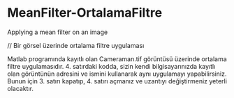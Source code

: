 # MeanFilter-OrtalamaFiltre

Applying a mean filter on an image

// Bir görsel üzerinde ortalama filtre uygulaması

Matlab programında kayıtlı olan Cameraman.tif görüntüsü üzerinde ortalama filtre uygulamasıdır.
4. satırdaki kodda, sizin kendi bilgisayarınızda kayıtlı olan görüntünün adresini ve ismini kullanarak aynı uygulamayı yapabilirsiniz. Bunun için 3. satırı kapatıp, 4. satırı açmanız ve uzantıyı değiştirmeniz yeterli olacaktır.

